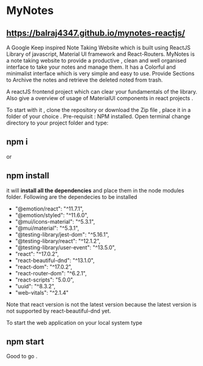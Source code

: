 # MyNotes
## https://balraj4347.github.io/mynotes-reactjs/
A Google Keep inspired Note Taking Website which is built using ReactJS Library of javascript, Material UI framework and React-Routers.
MyNotes is a note taking website to provide a productive , clean and well organised interface to take your notes and manage them.
It has a Colorful and minimalist interface which is very simple and easy to use.
Provide Sections to Archive the notes and retrieve the deleted noted from trash.

A reactJS frontend project which can clear your fundamentals of the library.
Also give a overview of usage of MaterialUI components in react projects .

To start with it , clone the repository or download the Zip file ,
place it in a folder of your choice .
Pre-requisit : NPM installed.
Open terminal change directory to your project folder and type:

## npm i

or

## npm install

it will **install all the dependencies** and place them in the node modules folder.
Following are the dependecies to be installed
- "@emotion/react": "^11.7.1",
- "@emotion/styled": "^11.6.0",
- "@mui/icons-material": "^5.3.1",
- "@mui/material": "^5.3.1",
- "@testing-library/jest-dom": "^5.16.1",
- "@testing-library/react": "^12.1.2",
- "@testing-library/user-event": "^13.5.0",
- "react": "^17.0.2",
- "react-beautiful-dnd": "^13.1.0",
- "react-dom": "^17.0.2",
- "react-router-dom": "^6.2.1",
- "react-scripts": "5.0.0",
- "uuid": "^8.3.2",
- "web-vitals": "^2.1.4"

Note that react version is not the latest version because the latest version is not supported by react-beautiful-dnd yet.

To start the web application on your local system type
## npm start

Good to go .
